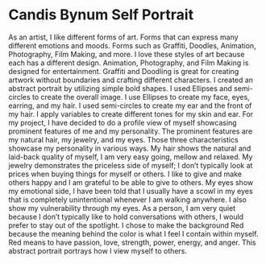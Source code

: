 # Candis Bynum Self Portrait

As an artist, I like different forms of art. Forms that can express many different emotions and moods. Forms such as Graffiti, Doodles, Animation, Photography, Film Making, and more. I love these styles of art because each has a different design. Animation, Photography, and Film Making is designed for entertainment. Graffiti and Doodling is great for creating artwork without boundaries and crafting different characters. I created an abstract portrait by utilizing simple bold shapes. I used Ellipses and semi-circles to create the overall image. I use Ellipses to create my face, eyes, earring, and my hair. I used semi-circles to create my ear and the front of my hair. I apply variables to create different tones for my skin and ear. For my project, I have decided to do a profile view of myself showcasing prominent features of me and my personality. The prominent features are my natural hair, my jewelry, and my eyes. Those three characteristics showcase my personality in various ways. My hair shows the natural and laid-back quality of myself, I am very easy going, mellow and relaxed. My jewelry demonstrates the priceless side of myself; I don’t typically look at prices when buying things for myself or others. I like to give and make others happy and I am grateful to be able to give to others.  My eyes show my emotional side, I have been told that I usually have a scowl in my eyes that is completely unintentional whenever I am walking anywhere. I also show my vulnerability through my eyes. As a person, I am very quiet because I don’t typically like to hold conversations with others, I would prefer to stay out of the spotlight.  I chose to make the background Red because the meaning behind the color is what I feel I contain within myself. Red means to have passion, love, strength, power, energy, and anger. This abstract portrait portrays how I view myself to others. 